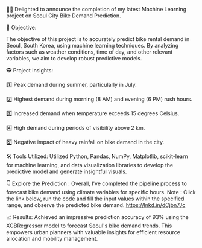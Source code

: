 🚴‍♂️ Delighted to announce the completion of my latest Machine Learning project on Seoul City Bike Demand Prediction.


🎯 Objective: 

The objective of this project is to accurately predict bike rental demand in Seoul, South Korea, using machine learning techniques. By analyzing factors such as weather conditions, time of day, and other relevant variables, we aim to develop robust predictive models.


🕵 Project Insights:

1️⃣ Peak demand during summer, particularly in July.

2️⃣ Highest demand during morning (8 AM) and evening (6 PM) rush hours.

3️⃣ Increased demand when temperature exceeds 15 degrees Celsius.

4️⃣ High demand during periods of visibility above 2 km.

5️⃣ Negative impact of heavy rainfall on bike demand in the city.



🛠️ Tools Utilized: 
Utilized Python, Pandas, NumPy, Matplotlib, scikit-learn for machine learning, and data visualization libraries to develop the predictive model and generate insightful visuals.




👇 Explore the Prediction :
Overall, I've completed the pipeline process to forecast bike demand using climate variables for specific hours. Note : Click the link below, run the code and fill the input values within the specified range, and observe the predicted bike demand.
https://lnkd.in/dCjbn7Jc




📈 Results: 
Achieved an impressive prediction accuracy of 93% using the XGBRegressor model to forecast Seoul's bike demand trends. This empowers urban planners with valuable insights for efficient resource allocation and mobility management. 


